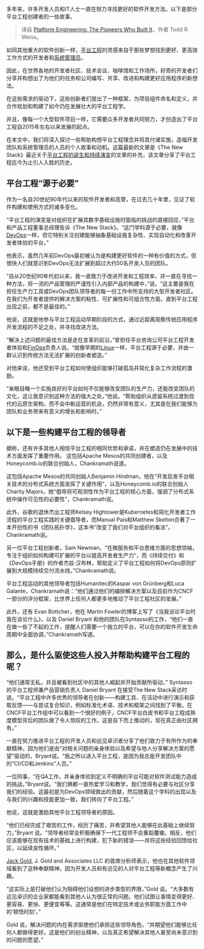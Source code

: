 
<!--
title: 平台工程：构建它的先驱者
cover: https://cdn.thenewstack.io/media/2024/12/ffd48fff-getty-images-qozmdnkckeo-unsplash-1.jpg
-->

多年来，许多开发人员和IT人士一直在努力寻找更好的软件开发方法。以下是部分平台工程创建者的一些故事。

> 译自 [Platform Engineering: The Pioneers Who Built It](https://thenewstack.io/platform-engineering-the-pioneers-who-built-it/)，作者 Todd R Weiss。

如同其他重大的软件创新一样，[平台工程](https://thenewstack.io/platform-engineering/)的灵感来自于那些梦想找到更好、更高效工作方式的开发者和[系统管理员](https://thenewstack.io/syslinuxos-a-linux-distro-for-system-administrators/)。

因此，在世界各地的开发者社区、技术会议、咖啡馆和工作场所，好奇的开发者们分享并构想出了为他们的任务和公司编写、共享、改进和构建更好应用程序的新想法。

在这些需求的驱动下，这些创新者们提出了一种框架，为项目组件命名和定义，并合作规划和构建了如今仍在发展壮大的平台工程学。

并且，像每一个大型软件项目一样，它需要众多开发者共同努力，才创造出了平台工程自2015年左右以来发展的起点。

在本文中，我们将深入探讨一些帮助构想平台工程理念并将其付诸实施，造福开发团队和系统管理员的人员的个人故事和动机。这篇最新的文章是《The New Stack》最近关于[平台工程的诞生和持续演变](https://thenewstack.io/the-birth-and-continuing-evolution-of-platform-engineering/)的文章的补充，该文章分享了平台工程迄今为止引人入胜的历史。

## 平台工程“源于必要”

作为一名自20世纪90年代以来的软件开发者和高管，在过去几十年里，见证了软件构建和使用方式的诸多变化。

“平台工程的演变是对组织在扩展其数字基础设施时面临的挑战的直接回应，”平台和产品工程董事总经理告诉《The New Stack》。“这门学科源于必要，就像[DevOps](https://thenewstack.io/devops/)一样，但它特别关注创建能够抽象基础设施复杂性、实现自动化和改善开发者体验的平台。”

他表示，虽然几年前DevOps最初被认为是构建更好软件的一种有价值的方式，但很快人们就意识到DevOps无法扩展到超过大约50名开发人员的团队。

“自从20世纪90年代初以来，我一直致力于改进开发和工程效率，并一直在寻找一种方法，将一流的产品管理的严谨性引入内部产品的构建中，”说。“这主要是我在担任生产力工具或DevOps团队领导者的每一份工作中所支持的大型开发者社区。在我们为开发者提供的解决方案的粘性、可扩展性和可组合性方面，直到平台工程出现之前，都不是最佳的。”

他说，这就是他参与平台工程运动早期阶段的方式，通过近距离观察传统应用程序开发流程的不足之处，并寻找改进方法。

“解决上述问题的最佳方法是走在变革的前沿，”曾担任平台咨询公司平台工程开发者体验和[FinOps](https://thenewstack.io/finops-the-why-what-and-how/)负责人说。“就像早期的[Linux](https://thenewstack.io/rust-in-the-linux-kernel/)一样，平台工程源于必要，并由一群认识到传统方法无法扩展的创新者塑造。”

对他来说，他还受到平台工程如何使组织能够打破孤岛并简化复杂工作流程的激励。

“亲眼目睹一个实施良好的平台如何不仅能够改变团队的生产力，还能改变团队的文化，这让我意识到这种方法的强大之处，”他说。“帮助组织从遗留系统过渡到现代的云原生架构，而不会中断运营的机会，仍然非常有意义，尤其是在我们能够为团队和业务带来有意义的增长和影响时。”

## 以下是一些构建平台工程的领导者

据称，还有许多其他人相信平台工程的相同优势和承诺，并在塑造仍在发展中的技术方面发挥了重要作用。
这包括Apache Mesos的共同创建者，以及Honeycomb.io的联合创始人，Chankramath说道。

这包括Apache Mesos的共同创始人Benjamin Hindman，他在“开发启发平台相关技术的分布式系统方面发挥了关键作用”，以及Honeycomb.io的联合创始人Charity Majors，她“倡导将可观测性作为平台工程的核心方面，强调了分布式系统中操作可见性的必要性”，Chankramath说。

此外，谷歌的退休杰出工程师Kelsey Hightower是Kubernetes和简化开发者工作流程的平台工程实践的关键倡导者，而Manual Pais和Matthew Skelton合著了一本开创性的书《团队拓扑学》，这本书“改变了我们对平台组织的看法”，Chankramath说。

另一位平台工程创新者，Sam Newman，“在微服务和平台思维方面的思想领袖，专注于组织如何构建可扩展的平台以提高开发者生产力”，而《持续交付》和《DevOps手册》的作者杰兹·汉布林，帮助定义了平台工程如何将DevOps原则扩展到大规模持续交付流水线，”Chankramath说。

平台工程运动的其他领导者包括Humanitec的Kaspar von Grünberg和Luca Galante，Chankramath说：“他们通过他们的编排解决方案以及目前作为CNCF一部分的评分框架，比世界上任何人都更多地推动了平台工程社区的发展。”

此外，还有 Evan Bottcher，他在 Martin Fowler的博客上写了《当我谈论平台时我在谈论什么》，以及 Daniel Bryant 和他的团队在Syntasso的工作，“他们一直在做一些了不起的工作，提醒人们需要一个独立的平台，可以在你的软件开发生命周期中全面协调，”Chankramath写道。


## 那么，是什么驱使这些人投入并帮助构建平台工程的呢？

“他们通常无私，并且被看到社区中的其他人崛起并开始贡献所驱动，” Syntasso的平台工程师兼产品营销负责人 Daniel Bryant 在接受The New Stack采访时说。“平台工程中许多优秀的领导者在创新——构建工具、在活动中进行演示和获取反馈——与尝试复合知识，例如标准化术语、技术和框架之间找到了平衡。在CNCF平台工作组中可以看到一个很好的例子，CNCF平台白皮书和平台工程成熟度模型背后的团队做了令人惊叹的工作。这是自下而上推动的，现在真正由社区拥有。”

一直在努力推进平台工程的开发人员和远见卓识者分享了他们致力于有所作为的奉献精神，因为他们是由“对相关问题的亲身体验以及希望与他人分享解决方案的愿望”驱动的，Bryant说。“我之所以进入平台工程，是因为我总是开发团队中的“CI/CD和Jenkins”人员。”

一位同事，“在QA工作，并亲身体验到定义不明确的平台可能对软件测试能力造成的挑战，”Bryant说。“我们俩都一直热爱学习和教学，我们觉得有必要与社区分享我们的经验。这最初是为DevOps领域做出的贡献，然后随着这个学科的出现以及与我们的兴趣和技能更加一致，我们转向了平台工程。”

他说，这就是激励其他平台工程领导者的原因。

“他们已经完成了艰苦的工作，经历了痛苦，并希望其他人能够在此基础上继续努力，”Bryant 说。“领导者经常会积极确保下一代工程师不会重蹈覆辙。相反，他们应该能够在现有技术的基础上进行构建，犯下新的错误——并将这些经验回馈给社区，以延续良性循环。”

[Jack Gold](https://www.linkedin.com/in/jckgld/), J. Gold and Associates LLC 的首席分析师表示，他也在其他软件领域看到了这种奉献精神，因为开发人员和有远见的人对平台工程等新概念产生了兴趣。

“这实际上是打破他们认为阻碍他们设想的进步类型的界限，”Gold 说。“大多数有远见卓识的企业家都能看到其他人认为很正常的问题。他们试图让事情变得更好、更容易、更快、更便宜等等。这通常是他们在特定技术或业务职能方面工作中的‘顿悟时刻’。”

Gold 说，解决问题的内在需求驱使他们承担这些领导角色，“并期望他们能够比任何人都做得更好。这是他们的创业精神，以及真正希望解决其他人甚至尚未意识到的问题的愿望。”

